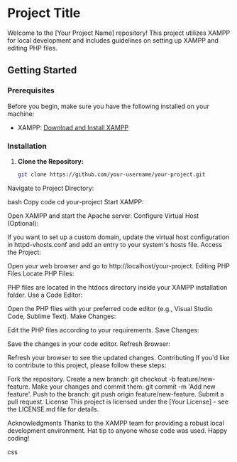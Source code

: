 # Project Title

Welcome to the [Your Project Name] repository! This project utilizes XAMPP for local development and includes guidelines on setting up XAMPP and editing PHP files.

## Getting Started

### Prerequisites

Before you begin, make sure you have the following installed on your machine:

- XAMPP: [Download and Install XAMPP](https://www.apachefriends.org/index.html)

### Installation

1. **Clone the Repository:**
   ```bash
   git clone https://github.com/your-username/your-project.git
Navigate to Project Directory:

bash
Copy code
cd your-project
Start XAMPP:

Open XAMPP and start the Apache server.
Configure Virtual Host (Optional):

If you want to set up a custom domain, update the virtual host configuration in httpd-vhosts.conf and add an entry to your system's hosts file.
Access the Project:

Open your web browser and go to http://localhost/your-project.
Editing PHP Files
Locate PHP Files:

PHP files are located in the htdocs directory inside your XAMPP installation folder.
Use a Code Editor:

Open the PHP files with your preferred code editor (e.g., Visual Studio Code, Sublime Text).
Make Changes:

Edit the PHP files according to your requirements.
Save Changes:

Save the changes in your code editor.
Refresh Browser:

Refresh your browser to see the updated changes.
Contributing
If you'd like to contribute to this project, please follow these steps:

Fork the repository.
Create a new branch: git checkout -b feature/new-feature.
Make your changes and commit them: git commit -m 'Add new feature'.
Push to the branch: git push origin feature/new-feature.
Submit a pull request.
License
This project is licensed under the [Your License] - see the LICENSE.md file for details.

Acknowledgments
Thanks to the XAMPP team for providing a robust local development environment.
Hat tip to anyone whose code was used.
Happy coding!

css
